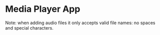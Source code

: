 ﻿# Media Player App
 
Note: when adding audio files it only accepts valid file names: no spaces and special characters.
